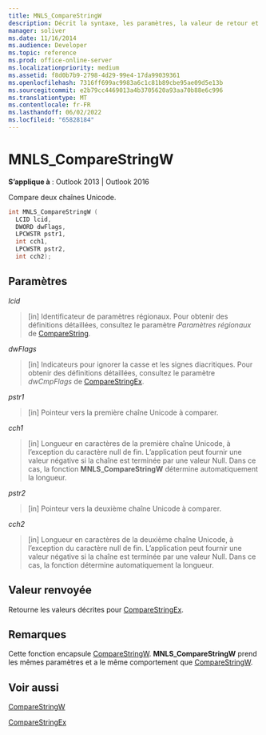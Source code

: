 ```yaml
---
title: MNLS_CompareStringW
description: Décrit la syntaxe, les paramètres, la valeur de retour et les remarques pour MNLS_CompareStringW, qui compare deux chaînes Unicode.
manager: soliver
ms.date: 11/16/2014
ms.audience: Developer
ms.topic: reference
ms.prod: office-online-server
ms.localizationpriority: medium
ms.assetid: f8d0b7b9-2798-4d29-99e4-17da99039361
ms.openlocfilehash: 7316ff699ac9983a6c1c81b89cbe95ae09d5e13b
ms.sourcegitcommit: e2b79cc4469013a4b3705620a93aa70b88e6c996
ms.translationtype: MT
ms.contentlocale: fr-FR
ms.lasthandoff: 06/02/2022
ms.locfileid: "65828184"
---
```

# <a name="mnls_comparestringw"></a>MNLS_CompareStringW

  
  
**S’applique à** : Outlook 2013 | Outlook 2016 
  
Compare deux chaînes Unicode.
  
```cpp
int MNLS_CompareStringW (
  LCID lcid,
  DWORD dwFlags,
  LPCWSTR pstr1,
  int cch1,
  LPCWSTR pstr2,
  int cch2);
```

## <a name="parameters"></a>Paramètres

 _lcid_
  
> [in] Identificateur de paramètres régionaux. Pour obtenir des définitions détaillées, consultez le paramètre  _Paramètres régionaux_ de [CompareString](https://msdn.microsoft.com/library/dd317759%28VS.85%29.aspx).
    
 _dwFlags_
  
> [in] Indicateurs pour ignorer la casse et les signes diacritiques. Pour obtenir des définitions détaillées, consultez le paramètre  _dwCmpFlags_ de [CompareStringEx](https://msdn.microsoft.com/library/dd317761%28VS.85%29.aspx).
    
 _pstr1_
  
> [in] Pointeur vers la première chaîne Unicode à comparer.
    
 _cch1_
  
> [in] Longueur en caractères de la première chaîne Unicode, à l’exception du caractère null de fin. L’application peut fournir une valeur négative si la chaîne est terminée par une valeur Null. Dans ce cas, la fonction **MNLS_CompareStringW** détermine automatiquement la longueur. 
    
 _pstr2_
  
> [in] Pointeur vers la deuxième chaîne Unicode à comparer.
    
 _cch2_
  
> [in] Longueur en caractères de la deuxième chaîne Unicode, à l’exception du caractère null de fin. L’application peut fournir une valeur négative si la chaîne est terminée par une valeur Null. Dans ce cas, la fonction détermine automatiquement la longueur.
    
## <a name="return-value"></a>Valeur renvoyée

Retourne les valeurs décrites pour [CompareStringEx](https://msdn.microsoft.com/library/dd317761%28VS.85%29.aspx).
  
## <a name="remarks"></a>Remarques

Cette fonction encapsule [CompareStringW](https://msdn.microsoft.com/library/dd317759%28VS.85%29.aspx). **MNLS_CompareStringW** prend les mêmes paramètres et a le même comportement que [CompareStringW](https://msdn.microsoft.com/library/dd317759%28VS.85%29.aspx).
  
## <a name="see-also"></a>Voir aussi



[CompareStringW](https://msdn.microsoft.com/library/dd317759%28VS.85%29.aspx)
  
[CompareStringEx](https://msdn.microsoft.com/library/dd317761%28VS.85%29.aspx)

